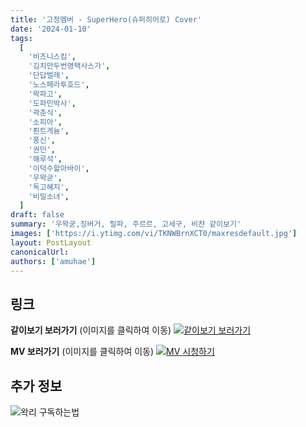 ```yaml
---
title: '고정멤버 - SuperHero(슈퍼히어로) Cover'
date: '2024-01-10'
tags:
  [
    '비즈니스킴',
    '김치만두번영택사스가',
    '단답벌레',
    '노스페라투호드',
    '왁파고',
    '도파민박사',
    '곽춘식',
    '소피아',
    '뢴트게늄',
    '풍신',
    '권민',
    '해루석',
    '이덕수할아바이',
    '우왁굳',
    '독고혜지',
    '비밀소녀',
  ]
draft: false
summary: '우왁굳,징버거, 릴파, 주르르, 고세구, 비챤 같이보기'
images: ['https://i.ytimg.com/vi/TKNWBrnXCT0/maxresdefault.jpg']
layout: PostLayout
canonicalUrl:
authors: ['amuhae']
---
```


## 링크

**같이보기 보러가기** (이미지를 클릭하여 이동)
[![같이보기 보러가기](https://cdn.discordapp.com/attachments/1136601898116464710/1137050327938506852/logo.png)](https://cafe.naver.com/steamindiegame/14405883)

**MV 보러가기** (이미지를 클릭하여 이동)
[![MV 시청하기](https://i.ytimg.com/vi/TKNWBrnXCT0/maxresdefault.jpg)](https://youtu.be/TKNWBrnXCT0?si=Adelmi9TW38g05Qn)

## 추가 정보

![왁리 구독하는법](https://cdn.discordapp.com/attachments/1136601898116464710/1137049857136267374/--2cut.gif)
